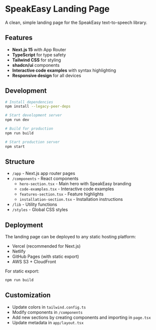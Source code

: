 # SpeakEasy Landing Page

A clean, simple landing page for the SpeakEasy text-to-speech library.

## Features

- **Next.js 15** with App Router
- **TypeScript** for type safety
- **Tailwind CSS** for styling
- **shadcn/ui** components
- **Interactive code examples** with syntax highlighting
- **Responsive design** for all devices

## Development

```bash
# Install dependencies
npm install --legacy-peer-deps

# Start development server
npm run dev

# Build for production
npm run build

# Start production server
npm start
```

## Structure

- `/app` - Next.js app router pages
- `/components` - React components
  - `hero-section.tsx` - Main hero with SpeakEasy branding
  - `code-examples.tsx` - Interactive code examples
  - `features-section.tsx` - Feature highlights
  - `installation-section.tsx` - Installation instructions
- `/lib` - Utility functions
- `/styles` - Global CSS styles

## Deployment

The landing page can be deployed to any static hosting platform:

- Vercel (recommended for Next.js)
- Netlify
- GitHub Pages (with static export)
- AWS S3 + CloudFront

For static export:
```bash
npm run build
```

## Customization

- Update colors in `tailwind.config.ts`
- Modify components in `/components`
- Add new sections by creating components and importing in `page.tsx`
- Update metadata in `app/layout.tsx`